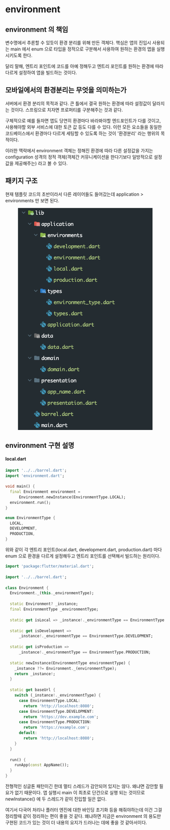 # environment

## environment 의 책임

변수명에서 추론할 수 있듯이 환경 분리를 위해 만든 객체다. 핵심은 앱의 진입시 사용되는 main 에서 enum 으로 타입을 정적으로 구분해서 사용하여 원하는 환경의 앱을 실행 시키도록 한다.

달리 말해, 엔트리 포인트에 코드를 아예 정해두고 엔트리 포인트를 원하는 환경에 따라 다르게 설정하여 앱을 빌드하는 것이다.



## 모바일에서의 환경분리는 무엇을 의미하는가

서버에서 환경 분리의 목적과 같다. 큰 틀에서 결국 원하는 환경에 따라 설정값이 달라지는 것이다. 스프링으로 치자면 프로퍼티를 구분해주는 것과 같다.

구체적으로 예를 들자면 앱도 당연히 환경마다 바라봐야할 엔드포인트가 다를 것이고, 사용해야할 외부 서비스에 대한 토큰 값 등도 다를 수 있다. 이런 모든 요소들을 동일한 코드베이스에서 환경마다 다르게 세팅할 수 있도록 하는 것이 '환경분리' 라는 행위의 목적이다.

이러한 맥락에서 environment 객체는 정해진 환경에 따라 다른 설정값을 가지는 configuration 성격의 정적 객체(객체간 커뮤니케이션을 한다기보다 일방적으로 설정값을 제공해주는) 라고 볼 수 있다.



## 패키지 구조

현재 템플릿 코드의 초반이라서 다른 레이어들도 들어갔는데 application > environments 만 보면 된다.

<figure><img src="../../../.gitbook/assets/image (2) (1).png" alt=""><figcaption></figcaption></figure>



## environment 구현 설명

#### local.dart

```dart
import '../../barrel.dart';
import 'environment.dart';

void main() {
  final Environment environment =
      Environment.newInstance(EnvironmentType.LOCAL);
  environment.run();
}
```

```dart
enum EnvironmentType {
  LOCAL,
  DEVELOPMENT,
  PRODUCTION,
}
```

위와 같이 각 엔트리 포인트(local.dart, development.dart, production.dart) 마다 enum 으로 환경을 다르게 설정해두고 엔트리 포인트를 선택해서 빌드하는 원리이다.



```dart
import 'package:flutter/material.dart';

import '../../barrel.dart';

class Environment {
  Environment._(this._environmentType);

  static Environment? _instance;
  final EnvironmentType _environmentType;

  static get isLocal => _instance!._environmentType == EnvironmentType.LOCAL;

  static get isDevelopment =>
      _instance!._environmentType == EnvironmentType.DEVELOPMENT;

  static get isProduction =>
      _instance!._environmentType == EnvironmentType.PRODUCTION;

  static newInstance(EnvironmentType environmentType) {
    _instance ??= Environment._(environmentType);
    return _instance!;
  }

  static get baseUrl {
    switch (_instance!._environmentType) {
      case EnvironmentType.LOCAL:
        return 'http://localhost:8080';
      case EnvironmentType.DEVELOPMENT:
        return 'https://dev.example.com';
      case EnvironmentType.PRODUCTION:
        return 'https://example.com';
      default:
        return 'http://localhost:8080';
    }
  }

  run() {
    runApp(const AppName());
  }
}

```

전형적인 싱글톤 패턴이긴 한데 멀티 스레드가 감안되어 있지는 않다. 왜냐면 감안할 필요가 없기 때문이다. 앱 실행시 main 이 최초로 단건으로 실행 되는 것이므로 newInstance() 에 두 스레드가 같이 진입할 일은 없다.

여기서 다국어 처리나 플러터 엔진에 대한 바인딩 초기화 등을 해줘야하는데 이건 그걸 정리할때 같이 정리하는 편이 좋을 것 같다. 왜냐하면 지금은 environment 의 용도만 구현된 코드가 있는 것이 더 내용의 요지가 드러나는 데에 좋을 것 같아서이다.
